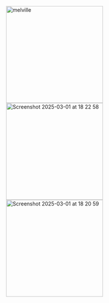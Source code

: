 <img width="264" alt="melville" src="https://github.com/user-attachments/assets/787c83c0-ae57-4ebe-a3ce-5ad5fc514805" />
<img width="264" alt="Screenshot 2025-03-01 at 18 22 58" src="https://github.com/user-attachments/assets/959ad1d9-dcc3-48fc-884e-6ed183cf7ed7" />
<img width="264" alt="Screenshot 2025-03-01 at 18 20 59" src="https://github.com/user-attachments/assets/32e44aea-6195-4d28-977e-8c2ef6d44f8e" />
